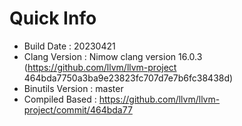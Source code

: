# Quick Info
* Build Date : 20230421
* Clang Version : Nimow clang version 16.0.3 (https://github.com/llvm/llvm-project 464bda7750a3ba9e23823fc707d7e7b6fc38438d)
* Binutils Version : master
* Compiled Based : https://github.com/llvm/llvm-project/commit/464bda77

